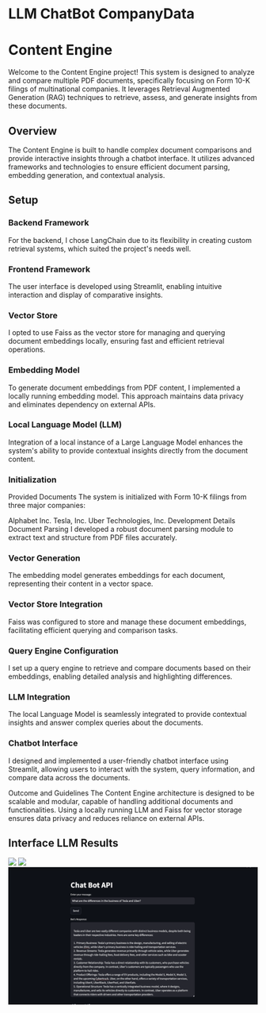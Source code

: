 # LLM ChatBot CompanyData


# Content Engine
Welcome to the Content Engine project! This system is designed to analyze and compare multiple PDF documents, specifically focusing on Form 10-K filings of multinational companies. It leverages Retrieval Augmented Generation (RAG) techniques to retrieve, assess, and generate insights from these documents.

## Overview
The Content Engine is built to handle complex document comparisons and provide interactive insights through a chatbot interface. It utilizes advanced frameworks and technologies to ensure efficient document parsing, embedding generation, and contextual analysis.

## Setup
### Backend Framework
For the backend, I chose LangChain due to its flexibility in creating custom retrieval systems, which suited the project's needs well.

### Frontend Framework
The user interface is developed using Streamlit, enabling intuitive interaction and display of comparative insights.

### Vector Store
I opted to use Faiss as the vector store for managing and querying document embeddings locally, ensuring fast and efficient retrieval operations.

### Embedding Model
To generate document embeddings from PDF content, I implemented a locally running embedding model. This approach maintains data privacy and eliminates dependency on external APIs.

### Local Language Model (LLM)
Integration of a local instance of a Large Language Model enhances the system's ability to provide contextual insights directly from the document content.

### Initialization
Provided Documents
The system is initialized with Form 10-K filings from three major companies:

Alphabet Inc.
Tesla, Inc.
Uber Technologies, Inc.
Development Details
Document Parsing
I developed a robust document parsing module to extract text and structure from PDF files accurately.

### Vector Generation
The embedding model generates embeddings for each document, representing their content in a vector space.

### Vector Store Integration
Faiss was configured to store and manage these document embeddings, facilitating efficient querying and comparison tasks.

### Query Engine Configuration
I set up a query engine to retrieve and compare documents based on their embeddings, enabling detailed analysis and highlighting differences.

### LLM Integration
The local Language Model is seamlessly integrated to provide contextual insights and answer complex queries about the documents.

### Chatbot Interface
I designed and implemented a user-friendly chatbot interface using Streamlit, allowing users to interact with the system, query information, and compare data across the documents.


Outcome and Guidelines
The Content Engine architecture is designed to be scalable and modular, capable of handling additional documents and functionalities.
Using a locally running LLM and Faiss for vector storage ensures data privacy and reduces reliance on external APIs.

## Interface LLM Results

![
](Result1.png)
![
](Result2.png)
![alt text](Result3.png)

